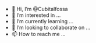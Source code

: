 - 👋 Hi, I’m @Cubitalfossa
- 👀 I’m interested in ...
- 🌱 I’m currently learning ...
- 💞️ I’m looking to collaborate on ...
- 📫 How to reach me ...

<!---
Cubitalfossa/Cubitalfossa is a ✨ special ✨ repository because its `README.md` (this file) appears on your GitHub profile.
You can click the Preview link to take a look at your changes.
--->
